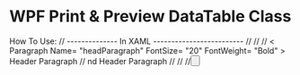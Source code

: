 # WPF Print & Preview DataTable Class
How To Use:
        // -------------- In XAML -------------------------
        // <FlowDocumentReader>
        //    <FlowDocument Name = "flowDocument" ColumnWidth= "999999" >
        //        < Paragraph Name= "headParagraph" FontSize= "20" FontWeight= "Bold" > Header Paragraph</Paragraph>
        //        <Paragraph Name = "ndHeadParagraph" FontSize= "15" > nd Header Paragraph</Paragraph>
        //    </FlowDocument>
        //</FlowDocumentReader>
        //<Button Name = "printButton" Content= "Print" Click= "printButton_Click" />
